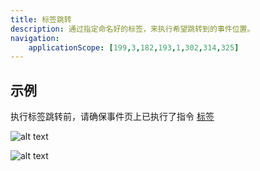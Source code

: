 ```yaml
---
title: 标签跳转
description: 通过指定命名好的标签，来执行希望跳转到的事件位置。
navigation:
    applicationScope: [199,3,182,193,1,302,314,325]
---
```


## 示例

执行标签跳转前，请确保事件页上已执行了指令 [标签](./label)

![alt text](https://cdn.gcw.wiki/gcw/image/zh_hans/commands/logic/jumptolabel/image.png)

![alt text](https://cdn.gcw.wiki/gcw/image/zh_hans/commands/logic/jumptolabel/image-1.png)
